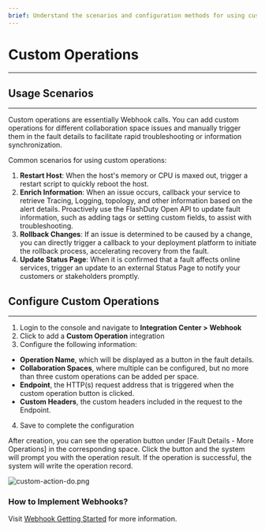 ```yaml
---
brief: Understand the scenarios and configuration methods for using custom operations
---
```


# Custom Operations

---

## Usage Scenarios
---

Custom operations are essentially Webhook calls. You can add custom operations for different collaboration space issues and manually trigger them in the fault details to facilitate rapid troubleshooting or information synchronization.

Common scenarios for using custom operations:
1. **Restart Host**: When the host's memory or CPU is maxed out, trigger a restart script to quickly reboot the host.
2. **Enrich Information**: When an issue occurs, callback your service to retrieve Tracing, Logging, topology, and other information based on the alert details. Proactively use the FlashDuty Open API to update fault information, such as adding tags or setting custom fields, to assist with troubleshooting.
3. **Rollback Changes**: If an issue is determined to be caused by a change, you can directly trigger a callback to your deployment platform to initiate the rollback process, accelerating recovery from the fault.
4. **Update Status Page**: When it is confirmed that a fault affects online services, trigger an update to an external Status Page to notify your customers or stakeholders promptly.

## Configure Custom Operations
---

1. Login to the console and navigate to **Integration Center > Webhook**
2. Click to add a **Custom Operation** integration
3. Configure the following information:
- **Operation Name**, which will be displayed as a button in the fault details.
- **Collaboration Spaces**, where multiple can be configured, but no more than three custom operations can be added per space.
- **Endpoint**, the HTTP(s) request address that is triggered when the custom operation button is clicked.
- **Custom Headers**, the custom headers included in the request to the Endpoint.
4. Save to complete the configuration

After creation, you can see the operation button under [Fault Details - More Operations] in the corresponding space. Click the button and the system will prompt you with the operation result. If the operation is successful, the system will write the operation record.

![custom-action-do.png](https://fcdoc.github.io/img/Sjr8pj4VrgWhgGHEdi8haXEXy1mEnsNuceGjfoDFeG8.avif)

### How to Implement Webhooks?

Visit [Webhook Getting Started](https://developer.flashcat.cloud/doc-2996930) for more information.